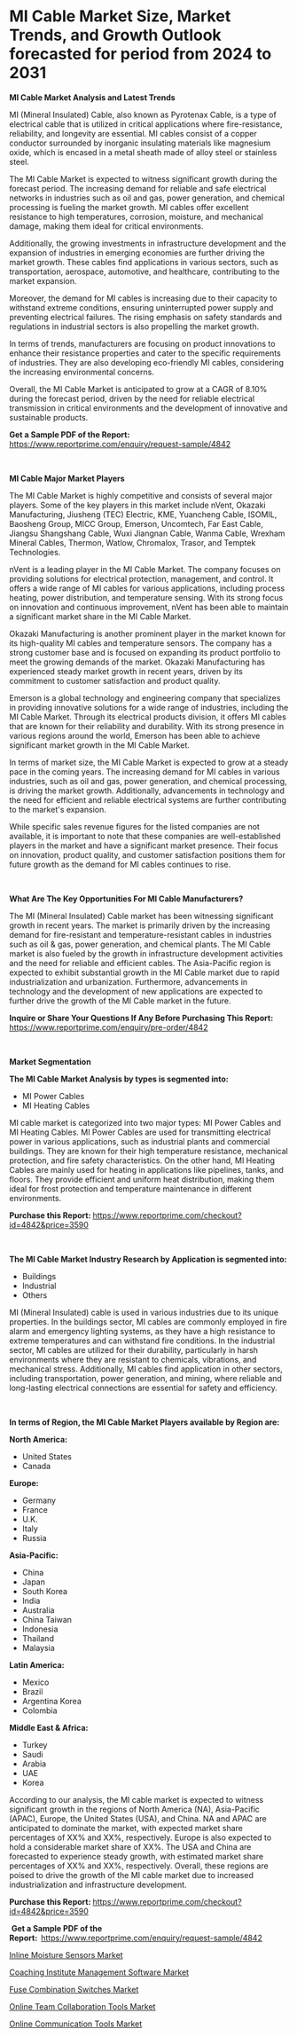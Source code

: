 <p><h1>MI Cable Market Size, Market Trends, and Growth Outlook forecasted for period from 2024 to 2031</h1></p><p><strong>MI Cable Market Analysis and Latest Trends</strong></p>
<p><p>MI (Mineral Insulated) Cable, also known as Pyrotenax Cable, is a type of electrical cable that is utilized in critical applications where fire-resistance, reliability, and longevity are essential. MI cables consist of a copper conductor surrounded by inorganic insulating materials like magnesium oxide, which is encased in a metal sheath made of alloy steel or stainless steel.</p><p>The MI Cable Market is expected to witness significant growth during the forecast period. The increasing demand for reliable and safe electrical networks in industries such as oil and gas, power generation, and chemical processing is fueling the market growth. MI cables offer excellent resistance to high temperatures, corrosion, moisture, and mechanical damage, making them ideal for critical environments.</p><p>Additionally, the growing investments in infrastructure development and the expansion of industries in emerging economies are further driving the market growth. These cables find applications in various sectors, such as transportation, aerospace, automotive, and healthcare, contributing to the market expansion.</p><p>Moreover, the demand for MI cables is increasing due to their capacity to withstand extreme conditions, ensuring uninterrupted power supply and preventing electrical failures. The rising emphasis on safety standards and regulations in industrial sectors is also propelling the market growth.</p><p>In terms of trends, manufacturers are focusing on product innovations to enhance their resistance properties and cater to the specific requirements of industries. They are also developing eco-friendly MI cables, considering the increasing environmental concerns.</p><p>Overall, the MI Cable Market is anticipated to grow at a CAGR of 8.10% during the forecast period, driven by the need for reliable electrical transmission in critical environments and the development of innovative and sustainable products.</p></p>
<p><strong>Get a Sample PDF of the Report:&nbsp;</strong> <a href="https://www.reportprime.com/enquiry/request-sample/4842">https://www.reportprime.com/enquiry/request-sample/4842</a></p>
<p>&nbsp;</p>
<p><strong>MI Cable Major Market Players</strong></p>
<p><p>The MI Cable Market is highly competitive and consists of several major players. Some of the key players in this market include nVent, Okazaki Manufacturing, Jiusheng (TEC) Electric, KME, Yuancheng Cable, ISOMIL, Baosheng Group, MICC Group, Emerson, Uncomtech, Far East Cable, Jiangsu Shangshang Cable, Wuxi Jiangnan Cable, Wanma Cable, Wrexham Mineral Cables, Thermon, Watlow, Chromalox, Trasor, and Temptek Technologies.</p><p>nVent is a leading player in the MI Cable Market. The company focuses on providing solutions for electrical protection, management, and control. It offers a wide range of MI cables for various applications, including process heating, power distribution, and temperature sensing. With its strong focus on innovation and continuous improvement, nVent has been able to maintain a significant market share in the MI Cable Market.</p><p>Okazaki Manufacturing is another prominent player in the market known for its high-quality MI cables and temperature sensors. The company has a strong customer base and is focused on expanding its product portfolio to meet the growing demands of the market. Okazaki Manufacturing has experienced steady market growth in recent years, driven by its commitment to customer satisfaction and product quality.</p><p>Emerson is a global technology and engineering company that specializes in providing innovative solutions for a wide range of industries, including the MI Cable Market. Through its electrical products division, it offers MI cables that are known for their reliability and durability. With its strong presence in various regions around the world, Emerson has been able to achieve significant market growth in the MI Cable Market.</p><p>In terms of market size, the MI Cable Market is expected to grow at a steady pace in the coming years. The increasing demand for MI cables in various industries, such as oil and gas, power generation, and chemical processing, is driving the market growth. Additionally, advancements in technology and the need for efficient and reliable electrical systems are further contributing to the market's expansion.</p><p>While specific sales revenue figures for the listed companies are not available, it is important to note that these companies are well-established players in the market and have a significant market presence. Their focus on innovation, product quality, and customer satisfaction positions them for future growth as the demand for MI cables continues to rise.</p></p>
<p>&nbsp;</p>
<p><strong>What Are The Key Opportunities For MI Cable Manufacturers?</strong></p>
<p><p>The MI (Mineral Insulated) Cable market has been witnessing significant growth in recent years. The market is primarily driven by the increasing demand for fire-resistant and temperature-resistant cables in industries such as oil & gas, power generation, and chemical plants. The MI Cable market is also fueled by the growth in infrastructure development activities and the need for reliable and efficient cables. The Asia-Pacific region is expected to exhibit substantial growth in the MI Cable market due to rapid industrialization and urbanization. Furthermore, advancements in technology and the development of new applications are expected to further drive the growth of the MI Cable market in the future.</p></p>
<p><strong>Inquire or Share Your Questions If Any Before Purchasing This Report:</strong> <a href="https://www.reportprime.com/enquiry/pre-order/4842">https://www.reportprime.com/enquiry/pre-order/4842</a></p>
<p>&nbsp;</p>
<p><strong>Market Segmentation</strong></p>
<p><strong>The MI Cable Market Analysis by types is segmented into:</strong></p>
<p><ul><li>MI Power Cables</li><li>MI Heating Cables</li></ul></p>
<p><p>MI cable market is categorized into two major types: MI Power Cables and MI Heating Cables. MI Power Cables are used for transmitting electrical power in various applications, such as industrial plants and commercial buildings. They are known for their high temperature resistance, mechanical protection, and fire safety characteristics. On the other hand, MI Heating Cables are mainly used for heating in applications like pipelines, tanks, and floors. They provide efficient and uniform heat distribution, making them ideal for frost protection and temperature maintenance in different environments.</p></p>
<p><strong>Purchase this Report:&nbsp;</strong><a href="https://www.reportprime.com/checkout?id=4842&price=3590">https://www.reportprime.com/checkout?id=4842&price=3590</a></p>
<p>&nbsp;</p>
<p><strong>The MI Cable Market Industry Research by Application is segmented into:</strong></p>
<p><ul><li>Buildings</li><li>Industrial</li><li>Others</li></ul></p>
<p><p>MI (Mineral Insulated) cable is used in various industries due to its unique properties. In the buildings sector, MI cables are commonly employed in fire alarm and emergency lighting systems, as they have a high resistance to extreme temperatures and can withstand fire conditions. In the industrial sector, MI cables are utilized for their durability, particularly in harsh environments where they are resistant to chemicals, vibrations, and mechanical stress. Additionally, MI cables find application in other sectors, including transportation, power generation, and mining, where reliable and long-lasting electrical connections are essential for safety and efficiency.</p></p>
<p>&nbsp;</p>
<p><strong>In terms of Region, the MI Cable Market Players available by Region are:</strong></p>
<p>
    <p> <strong> North America: </strong>
        <ul>
            <li>United States</li>
            <li>Canada</li>
        </ul>
        </p> 
    <p> <strong> Europe: </strong>
        <ul>
            <li>Germany</li>
            <li>France</li>
            <li>U.K.</li>
            <li>Italy</li>
            <li>Russia</li>
        </ul>
        </p> 
    <p> <strong> Asia-Pacific: </strong>
        <ul>
            <li>China</li>
            <li>Japan</li>
            <li>South Korea</li>
            <li>India</li>
            <li>Australia</li>
            <li>China Taiwan</li>
            <li>Indonesia</li>
            <li>Thailand</li>
            <li>Malaysia</li>
        </ul>
        </p> 
    <p> <strong> Latin America: </strong>
        <ul>
            <li>Mexico</li>
            <li>Brazil</li>
            <li>Argentina Korea</li>
            <li>Colombia</li>
        </ul>
        </p> 
    <p> <strong> Middle East & Africa: </strong>
        <ul>
            <li>Turkey</li>
            <li>Saudi</li>
            <li>Arabia</li>
            <li>UAE</li>
            <li>Korea</li>
        </ul>
    </p>
    </p>
<p><p>According to our analysis, the MI cable market is expected to witness significant growth in the regions of North America (NA), Asia-Pacific (APAC), Europe, the United States (USA), and China. NA and APAC are anticipated to dominate the market, with expected market share percentages of XX% and XX%, respectively. Europe is also expected to hold a considerable market share of XX%. The USA and China are forecasted to experience steady growth, with estimated market share percentages of XX% and XX%, respectively. Overall, these regions are poised to drive the growth of the MI cable market due to increased industrialization and infrastructure development.</p></p>
<p><strong>Purchase this Report: </strong><a href="https://www.reportprime.com/checkout?id=4842&price=3590">https://www.reportprime.com/checkout?id=4842&price=3590</a></p>
<p>&nbsp;<strong>Get a Sample PDF of the Report:&nbsp;&nbsp;</strong><a href="https://www.reportprime.com/enquiry/request-sample/4842">https://www.reportprime.com/enquiry/request-sample/4842</a></p>
<p><strong></strong></p>
<p><p><a href="https://github.com/rahu1505/Market-Research-Report-List-2/blob/main/inline-moisture-sensors-market.md">Inline Moisture Sensors Market</a></p><p><a href="https://medium.com/@minnieebert2827/coaching-institute-management-software-market-size-market-outlook-and-market-forecast-2023-to-9dcdfc2b105e">Coaching Institute Management Software Market</a></p><p><a href="https://github.com/rahu1502/Market-Research-Report-List-2/blob/main/fuse-combination-switches-market.md">Fuse Combination Switches Market</a></p><p><a href="https://medium.com/@minnieebert2827/online-team-collaboration-tools-nbsp-market-focuses-on-market-share-size-and-projected-forecast-615de211a265">Online Team Collaboration Tools Market</a></p><p><a href="https://medium.com/@minnieebert2827/online-communication-tools-market-size-reveals-the-best-marketing-channels-in-global-industry-660c1fd14330">Online Communication Tools Market</a></p></p>